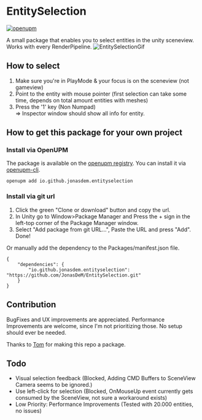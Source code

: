 # EntitySelection

[![openupm](https://img.shields.io/npm/v/io.github.jonasdem.entityselection?label=openupm&registry_uri=https://package.openupm.com)](https://openupm.com/packages/io.github.jonasdem.entityselection/)

A small package that enables you to select entities in the unity sceneview.
Works with every RenderPipeline.
![EntitySelectionGif](https://jonasdem.github.io/Media/EntitySelection.gif)

## How to select
1. Make sure you're in PlayMode & your focus is on the sceneview (not gameview)
2. Point to the entity with mouse pointer (first selection can take some time, depends on total amount entities with meshes)
3. Press the '1' key (Non Numpad)  
=> Inspector window should show all info for entity.

## How to get this package for your own project

### Install via OpenUPM

The package is available on the [openupm registry](https://openupm.com/). You can install it via [openupm-cli](https://github.com/openupm/openupm-cli#openupm-cli).

```
openupm add io.github.jonasdem.entityselection
```

### Install via git url

1. Click the green "Clone or download" button and copy the url.
2. In Unity go to Window>Package Manager and Press the + sign in the left-top corner of the Package Manager window.
3. Select "Add package from git URL...", Paste the URL and press "Add".
Done!

Or manually add the dependency to the Packages/manifest.json file.

```
{
    "dependencies": {
        "io.github.jonasdem.entityselection": "https://github.com/JonasDeM/EntitySelection.git"
    }
}
```

## Contribution
BugFixes and UX improvements are appreciated.
Performance Improvements are welcome, since I'm not prioritizing those.
No setup should ever be needed.

Thanks to [Tom](https://github.com/Moosichu) for making this repo a package.

## Todo
* Visual selection feedback (Blocked, Adding CMD Buffers to SceneView Camera seems to be ignored.)
* Use left-click for selection (Blocked, OnMouseUp event currently gets consumed by the SceneView, not sure a workaround exists)
* Low Priority: Performance Improvements (Tested with 20.000 entities, no issues)
